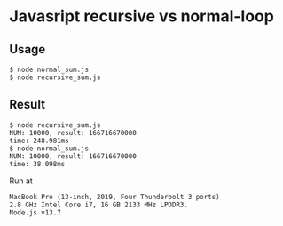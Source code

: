# Javasript recursive vs normal-loop

## Usage

```
$ node normal_sum.js
$ node recursive_sum.js
```

## Result
```
$ node recursive_sum.js
NUM: 10000, result: 166716670000
time: 248.981ms
$ node normal_sum.js
NUM: 10000, result: 166716670000
time: 38.098ms
```

Run at
```
MacBook Pro (13-inch, 2019, Four Thunderbolt 3 ports)
2.8 GHz Intel Core i7, 16 GB 2133 MHz LPDDR3.  
Node.js v13.7
```